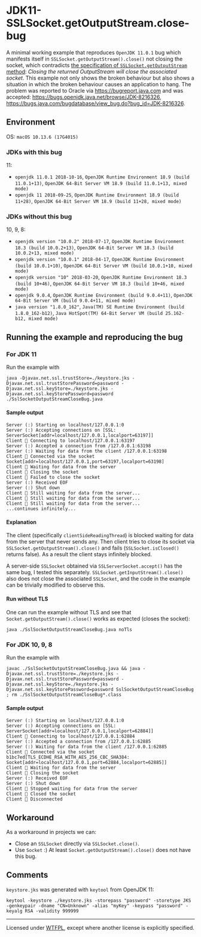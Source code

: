 # JDK11-SSLSocket.getOutputStream.close-bug
A minimal working example that reproduces
```OpenJDK 11.0.1``` bug which manifests itself in ```SSLSocket.getOutputStream().close()``` not closing the socket, which contradicts [the specification of ```SSLSocket.getOutputStream``` method](https://docs.oracle.com/en/java/javase/11/docs/api/java.base/java/net/Socket.html#getOutputStream()): _Closing the returned OutputStream will close the associated socket_. This example not only shows the broken behaviour but also shows a situation in which the broken behaviour causes an application to hang. The problem was reported to Oracle via https://bugreport.java.com and was accepted: https://bugs.openjdk.java.net/browse/JDK-8216326, https://bugs.java.com/bugdatabase/view_bug.do?bug_id=JDK-8216326.

## Environment
OS: ```macOS 10.13.6 (17G4015)```
### JDKs with this bug
11:
* ```openjdk 11.0.1 2018-10-16```, ```OpenJDK Runtime Environment 18.9 (build 11.0.1+13)```, ```OpenJDK 64-Bit Server VM 18.9 (build 11.0.1+13, mixed mode)```
* ```openjdk 11 2018-09-25```, ```OpenJDK Runtime Environment 18.9 (build 11+28)```, ```OpenJDK 64-Bit Server VM 18.9 (build 11+28, mixed mode)```
### JDKs without this bug
10, 9, 8:
* ```openjdk version "10.0.2" 2018-07-17```, ```OpenJDK Runtime Environment 18.3 (build 10.0.2+13)```, ```OpenJDK 64-Bit Server VM 18.3 (build 10.0.2+13, mixed mode)```
* ```openjdk version "10.0.1" 2018-04-17```, ```OpenJDK Runtime Environment (build 10.0.1+10)```, ```OpenJDK 64-Bit Server VM (build 10.0.1+10, mixed mode)```
* ```openjdk version "10" 2018-03-20```, ```OpenJDK Runtime Environment 18.3 (build 10+46)```, ```OpenJDK 64-Bit Server VM 18.3 (build 10+46, mixed mode)```
* ```openjdk 9.0.4```, ```OpenJDK Runtime Environment (build 9.0.4+11)```, ```OpenJDK 64-Bit Server VM (build 9.0.4+11, mixed mode)```
* ```java version "1.8.0_162"```, ```Java(TM) SE Runtime Environment (build 1.8.0_162-b12)```, ```Java HotSpot(TM) 64-Bit Server VM (build 25.162-b12, mixed mode)```

## Running the example and reproducing the bug
### For JDK 11
Run the example with
```
java -Djavax.net.ssl.trustStore=./keystore.jks -Djavax.net.ssl.trustStorePassword=password -Djavax.net.ssl.keyStore=./keystore.jks -Djavax.net.ssl.keyStorePassword=password ./SslSocketOutputStreamCloseBug.java
```
#### Sample output
```
Server (:) Starting on localhost/127.0.0.1:0
Server (:) Accepting connections on [SSL: ServerSocket[addr=localhost/127.0.0.1,localport=63197]]
Client 🔌 Connecting to localhost/127.0.0.1:63197
Server (:) Accepted a connection from /127.0.0.1:63198
Server (:) Waiting for data from the client /127.0.0.1:63198
Client 🔌 Connected via the socket Socket[addr=localhost/127.0.0.1,port=63197,localport=63198]
Client 🔌 Waiting for data from the server
Client 🔌 Closing the socket
Client 🔌 Failed to close the socket
Server (:) Received EOF
Server (:) Shut down
Client 🔌 Still waiting for data from the server...
Client 🔌 Still waiting for data from the server...
Client 🔌 Still waiting for data from the server...
...continues infinitely...
```
#### Explanation
The client (specifically ```clientSideReadingThread```) is blocked waiting for data from the server that never sends any. Then client tries to close its socket via ```SSLSocket.getOutputStream().close()``` and fails (```SSLSocket.isClosed()``` returns false). As a result the client stays infinitely blocked.

A server-side ```SSLSocket``` obtained via ```SSLServerSocket.accept()``` has the same bug, I tested this separately. ```SSLSocket.getInputStream().close()``` also does not close the associated ```SSLSocket```, and the code in the example can be trivially modified to observe this.
#### Run without TLS
One can run the example without TLS and see that ```Socket.getOutputStream().close()``` works as expected (closes the socket):
```
java ./SslSocketOutputStreamCloseBug.java noTls
```

### For JDK 10, 9, 8
Run the example with
```
javac ./SslSocketOutputStreamCloseBug.java && java -Djavax.net.ssl.trustStore=./keystore.jks -Djavax.net.ssl.trustStorePassword=password -Djavax.net.ssl.keyStore=./keystore.jks -Djavax.net.ssl.keyStorePassword=password SslSocketOutputStreamCloseBug ; rm ./SslSocketOutputStreamCloseBug*.class
```
#### Sample output
```
Server (:) Starting on localhost/127.0.0.1:0
Server (:) Accepting connections on [SSL: ServerSocket[addr=localhost/127.0.0.1,localport=62884]]
Client 🔌 Connecting to localhost/127.0.0.1:62884
Server (:) Accepted a connection from /127.0.0.1:62885
Server (:) Waiting for data from the client /127.0.0.1:62885
Client 🔌 Connected via the socket b1bc7ed[TLS_ECDHE_RSA_WITH_AES_256_CBC_SHA384: Socket[addr=localhost/127.0.0.1,port=62884,localport=62885]]
Client 🔌 Waiting for data from the server
Client 🔌 Closing the socket
Server (:) Received EOF
Server (:) Shut down
Client 🔌 Stopped waiting for data from the server
Client 🔌 Closed the socket
Client 🔌 Disconnected
```

## Workaround
As a workaround in projects we can:
* Close an ```SSLSocket``` directly via ```SSLSocket.close()```.
* Use ```Socket``` :)  At least ```Socket.getOutputStream().close()``` does not have this bug.

## Comments
```keystore.jks``` was generated with ```keytool``` from OpenJDK 11:
```
keytool -keystore ./keystore.jks -storepass "password" -storetype JKS -genkeypair -dname "CN=Unknown" -alias "myKey" -keypass "password" -keyalg RSA -validity 999999
```

---

Licensed under [WTFPL](http://www.wtfpl.net/), except where another license is explicitly specified.

